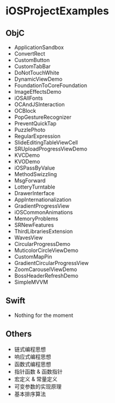 # iOSProjectExamples

## ObjC

* ApplicationSandbox
* ConvertRect
* CustomButton
* CustomTabBar
* DoNotTouchWhite
* DynamicViewDemo
* FoundationToCoreFoundation
* ImageEffectsDemo
* iOSAllFonts
* OCAndJSInteraction
* OCBlock
* PopGestureRecognizer
* PreventQuickTap
* PuzzlePhoto
* RegularExpression
* SlideEditingTableViewCell
* SRUploadProgressViewDemo
* KVCDemo
* KVODemo
* iOSPassByValue
* MethodSwizzling
* MsgForward
* LotteryTurntable
* DrawerInterface
* AppInternationalization
* GradientProgressView
* iOSCommonAnimations
* MemoryProblems
* SRNewFeatures
* ThirdLibrariesExtension
* WavesView
* CircularProgressDemo
* MuticolorCircleViewDemo
* CustomMapPin
* GradientCircularProgressView
* ZoomCarouselViewDemo
* BossHeaderRefreshDemo
* SimpleMVVM

## Swift

* Nothing for the moment

## Others

* 链式编程思想
* 响应式编程思想
* 函数式编程思想
* 指针函数 & 函数指针
* 宏定义 & 常量定义
* 可变参数的实现原理
* 基本排序算法
